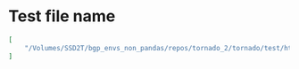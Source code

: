 # Test file name

```json
[
    "/Volumes/SSD2T/bgp_envs_non_pandas/repos/tornado_2/tornado/test/httpclient_test.py"
]
```
